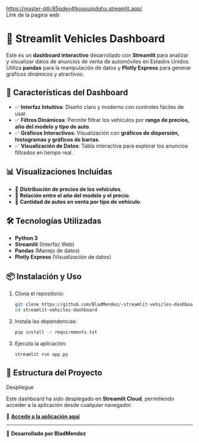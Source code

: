 https://master-d4c85pdev4tkosxuiqdghu.streamlit.app/  
Link de la pagina web 

# 🚗 Streamlit Vehicles Dashboard

Este es un **dashboard interactivo** desarrollado con **Streamlit** para analizar y visualizar datos de anuncios de venta de automóviles en Estados Unidos. Utiliza **pandas** para la manipulación de datos y **Plotly Express** para generar gráficos dinámicos y atractivos.

## 📌 Características del Dashboard

- ✅ **Interfaz Intuitiva**: Diseño claro y moderno con controles fáciles de usar.
- ✅ **Filtros Dinámicos**: Permite filtrar los vehículos por **rango de precios, año del modelo y tipo de auto**.
- ✅ **Gráficos Interactivos**: Visualización con **gráficos de dispersión, histogramas y gráficos de barras**.
- ✅ **Visualización de Datos**: Tabla interactiva para explorar los anuncios filtrados en tiempo real.

## 📊 Visualizaciones Incluidas

- 🔹 **Distribución de precios de los vehículos**.
- 🔹 **Relación entre el año del modelo y el precio**.
- 🔹 **Cantidad de autos en venta por tipo de vehículo**.

## 🛠 Tecnologías Utilizadas

- **Python 3**
- **Streamlit** (Interfaz Web)
- **Pandas** (Manejo de datos)
- **Plotly Express** (Visualización de datos)

## 📦 Instalación y Uso

1. Clona el repositorio:
    ```bash
    git clone https://github.com/BladMendez/-streamlit-vehicles-dashboard.git
    cd streamlit-vehicles-dashboard
    ```

2. Instala las dependencias:
    ```bash
    pip install -r requirements.txt
    ```

3. Ejecuta la aplicación:
    ```bash
    streamlit run app.py
    ```

## 📄 Estructura del Proyecto

Despliegue

Este dashboard ha sido desplegado en **Streamlit Cloud**, permitiendo acceder a la aplicación desde cualquier navegador.

🔗 **[Accede a la aplicación aquí](https://master-d4c85pdev4tkosxuiqdghu.streamlit.app/ )**

---

🚀 **Desarrollado por BladMendez**